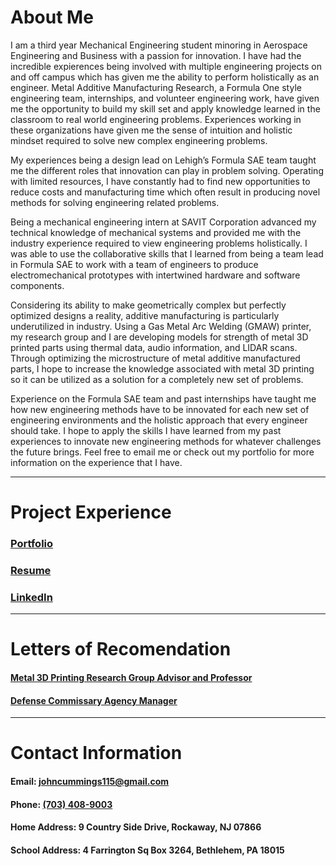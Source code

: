 # About Me

I am a third year Mechanical Engineering student minoring in Aerospace Engineering and Business with a passion for innovation. I have had the incredible expierences being involved with multiple engineering projects on and off campus which has given me the ability to perform holistically as an engineer. Metal Additive Manufacturing Research, a Formula One style engineering team, internships, and volunteer engineering work, have given me the opportunity to build my skill set and apply knowledge learned in the classroom to real world engineering problems. Experiences working in these organizations have given me the sense of intuition and holistic mindset required to solve new complex engineering problems.

My experiences being a design lead on Lehigh’s Formula SAE team taught me the different roles that innovation can play in problem solving. Operating with limited resources, I have constantly had to find new opportunities to reduce costs and manufacturing time which often result in producing novel methods for solving engineering related problems.

Being a mechanical engineering intern at SAVIT Corporation advanced my technical knowledge of mechanical systems and provided me with the industry experience required to view engineering problems holistically. I was able to use the collaborative skills that I learned from being a team lead in Formula SAE to work with a team of engineers to produce electromechanical prototypes with intertwined hardware and software components.

Considering its ability to make geometrically complex but perfectly optimized designs a reality, additive manufacturing is particularly underutilized in industry. Using a Gas Metal Arc Welding (GMAW) printer, my research group and I are developing models for strength of metal 3D printed parts using thermal data, audio information, and LIDAR scans. Through optimizing the microstructure of metal additive manufactured parts, I hope to increase the knowledge associated with metal 3D printing so it can be utilized as a solution for a completely new set of problems.

Experience on the Formula SAE team and past internships have taught me how new engineering methods have to be innovated for each new set of engineering environments and the holistic approach that every engineer should take. I hope to apply the skills I have learned from my past experiences to innovate new engineering methods for whatever challenges the future brings. Feel free to email me or check out my portfolio for more information on the experience that I have.


***

# Project Experience

### [Portfolio](./portfolio.pdf)


### [Resume](./resume.pdf)


### [LinkedIn](http://linkedin.com/in/john-cummings1)

***

# Letters of Recomendation

#### [Metal 3D Printing Research Group Advisor and Professor](./hadenlor.pdf)

#### [Defense Commissary Agency Manager](./decalor.pdf)

***

# Contact Information

#### Email: [johncummings115@gmail.com](mailto:johncummings115@gmail.com)

#### Phone: [(703) 408-9003](tel:703-408-9003)

#### Home Address: 9 Country Side Drive, Rockaway, NJ 07866

#### School Address: 4 Farrington Sq Box 3264, Bethlehem, PA 18015
